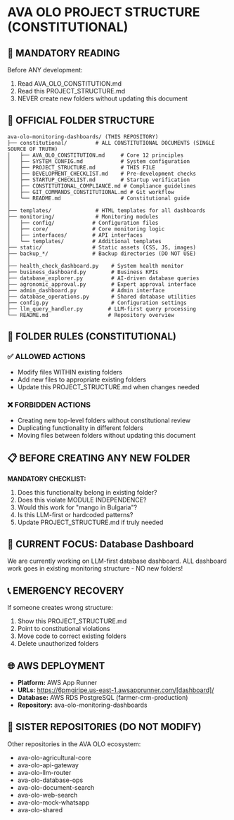 # AVA OLO PROJECT STRUCTURE (CONSTITUTIONAL)

## 📜 MANDATORY READING
Before ANY development:
1. Read AVA_OLO_CONSTITUTION.md
2. Read this PROJECT_STRUCTURE.md  
3. NEVER create new folders without updating this document

## 📁 OFFICIAL FOLDER STRUCTURE
```
ava-olo-monitoring-dashboards/ (THIS REPOSITORY)
├── constitutional/         # ALL CONSTITUTIONAL DOCUMENTS (SINGLE SOURCE OF TRUTH)
│   ├── AVA_OLO_CONSTITUTION.md     # Core 12 principles
│   ├── SYSTEM_CONFIG.md            # System configuration
│   ├── PROJECT_STRUCTURE.md        # THIS FILE
│   ├── DEVELOPMENT_CHECKLIST.md    # Pre-development checks
│   ├── STARTUP_CHECKLIST.md        # Startup verification
│   ├── CONSTITUTIONAL_COMPLIANCE.md # Compliance guidelines
│   ├── GIT_COMMANDS_CONSTITUTIONAL.md # Git workflow
│   └── README.md                   # Constitutional guide
│
├── templates/              # HTML templates for all dashboards
├── monitoring/             # Monitoring modules
│   ├── config/            # Configuration files
│   ├── core/              # Core monitoring logic
│   ├── interfaces/        # API interfaces
│   └── templates/         # Additional templates
├── static/                # Static assets (CSS, JS, images)
├── backup_*/              # Backup directories (DO NOT USE)
│
├── health_check_dashboard.py    # System health monitor
├── business_dashboard.py        # Business KPIs
├── database_explorer.py         # AI-driven database queries
├── agronomic_approval.py        # Expert approval interface
├── admin_dashboard.py           # Admin interface
├── database_operations.py       # Shared database utilities
├── config.py                    # Configuration settings
├── llm_query_handler.py        # LLM-first query processing
└── README.md                   # Repository overview
```

## 🚨 FOLDER RULES (CONSTITUTIONAL)

### ✅ ALLOWED ACTIONS
- Modify files WITHIN existing folders
- Add new files to appropriate existing folders
- Update this PROJECT_STRUCTURE.md when changes needed

### ❌ FORBIDDEN ACTIONS  
- Creating new top-level folders without constitutional review
- Duplicating functionality in different folders
- Moving files between folders without updating this document

## 📋 BEFORE CREATING ANY NEW FOLDER
**MANDATORY CHECKLIST:**
1. Does this functionality belong in existing folder?
2. Does this violate MODULE INDEPENDENCE?
3. Would this work for "mango in Bulgaria"?
4. Is this LLM-first or hardcoded patterns?
5. Update PROJECT_STRUCTURE.md if truly needed

## 🎯 CURRENT FOCUS: Database Dashboard
We are currently working on LLM-first database dashboard.
ALL dashboard work goes in existing monitoring structure - NO new folders!

## 📞 EMERGENCY RECOVERY
If someone creates wrong structure:
1. Show this PROJECT_STRUCTURE.md
2. Point to constitutional violations  
3. Move code to correct existing folders
4. Delete unauthorized folders

## 🌐 AWS DEPLOYMENT
- **Platform:** AWS App Runner
- **URLs:** https://6pmgiripe.us-east-1.awsapprunner.com/[dashboard]/
- **Database:** AWS RDS PostgreSQL (farmer-crm-production)
- **Repository:** ava-olo-monitoring-dashboards

## 📁 SISTER REPOSITORIES (DO NOT MODIFY)
Other repositories in the AVA OLO ecosystem:
- ava-olo-agricultural-core
- ava-olo-api-gateway
- ava-olo-llm-router
- ava-olo-database-ops
- ava-olo-document-search
- ava-olo-web-search
- ava-olo-mock-whatsapp
- ava-olo-shared
